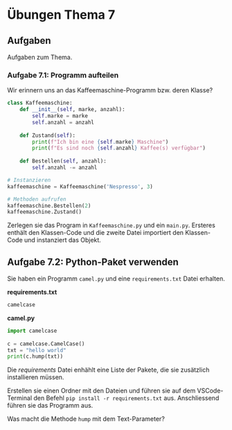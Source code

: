 # Übungen Thema 7

## Aufgaben

Aufgaben zum Thema.

### Aufgabe 7.1: Programm aufteilen

Wir erinnern uns an das Kaffeemaschine-Programm bzw. deren Klasse?

```py
class Kaffeemaschine:
    def __init__(self, marke, anzahl):
        self.marke = marke
        self.anzahl = anzahl
    
    def Zustand(self):
        print(f"Ich bin eine {self.marke} Maschine")
        print(f"Es sind noch {self.anzahl} Kaffee(s) verfügbar")
    
    def Bestellen(self, anzahl):
        self.anzahl -= anzahl

# Instanzieren
kaffeemaschine = Kaffeemaschine('Nespresso', 3)

# Methoden aufrufen
kaffeemaschine.Bestellen(2)
kaffeemaschine.Zustand()
```

Zerlegen sie das Program in  `Kaffeemaschine.py` und ein `main.py`. Ersteres enthält den Klassen-Code und die zweite Datei importiert den Klassen-Code und instanziert das Objekt.

## Aufgabe 7.2: Python-Paket verwenden

Sie haben ein Programm `camel.py` und eine `requirements.txt` Datei erhalten.

**requirements.txt**

```txt
camelcase
```

**camel.py**

```py
import camelcase  
  
c = camelcase.CamelCase()  
txt = "hello world"  
print(c.hump(txt))
```

Die *requirements* Datei enhählt eine Liste der Pakete, die sie zusätzlich installieren müssen.

Erstellen sie einen Ordner mit den Dateien und führen sie auf dem VSCode-Terminal den Befehl `pip install -r requirements.txt` aus. Anschliessend führen sie das Programm aus.

Was macht die Methode `hump` mit dem Text-Parameter?